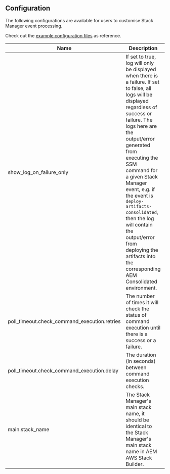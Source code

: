 Configuration
-------------

The following configurations are available for users to customise Stack Manager event processing.

Check out the [example configuration files](https://github.com/shinesolutions/aem-helloworld-config/blob/master/aem-stack-manager-messenger/) as reference.

| Name | Description | Required? | Default |
|------|-------------|-----------|---------|
| show_log_on_failure_only | If set to true, log will only be displayed when there is a failure. If set to false, all logs will be displayed regardless of success or failure. The logs here are the output/error generated from executing the SSM command for a given Stack Manager event, e.g. if the event is `deploy-artifacts-consolidated`, then the log will contain the output/error from deploying the artifacts into the corresponding AEM Consolidated environment. | Optional | true |
| poll_timeout.check_command_execution.retries | The number of times it will check the status of command execution until there is a success or a failure. | Optional | 720 |
| poll_timeout.check_command_execution.delay | The duration (in seconds) between command execution checks. | Optional | 10 |
| main.stack_name | The Stack Manager's main stack name, it should be identical to the Stack Manager's main stack name in AEM AWS Stack Builder. | Optional | aem-stack-manager-main-stack |
